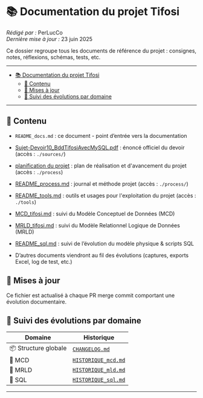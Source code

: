 # 📚 Documentation du projet Tifosi

_Rédigé par :_ PerLucCo  
_Dernière mise à jour :_ 23 juin 2025  

Ce dossier regroupe tous les documents de référence du projet : consignes, notes, réflexions, schémas, tests, etc.

---

- [📚 Documentation du projet Tifosi](#-documentation-du-projet-tifosi)
  - [🧾 Contenu](#-contenu)
  - [🔄 Mises à jour](#-mises-à-jour)
  - [🔄 Suivi des évolutions par domaine](#-suivi-des-évolutions-par-domaine)

---

## 🧾 Contenu

- `README_docs.md` : ce document - point d’entrée vers la documentation
- [Sujet-Devoir10_BddTifosiAvecMySQL.pdf](./sources/Sujet-Devoir10_BddTifosiAvecMySQL.pdf) : énoncé officiel du devoir (accès : `./sources/`)
- [planification du projet](./process/README_plan.md) : plan de réalisation et d'avancement du projet (accès : `./process`)
- [README_process.md](./process/README_process.md) : journal et méthode projet (accès : `./process/`)
- [README_tools.md](./tools/README_tools.md) : outils et usages pour l'exploitation du projet (accès : `./tools`)
- [MCD_tifosi.md](../docs/implementation/mcd/MCD_tifosi.md) : suivi du Modèle Conceptuel de Données (MCD)
- [MRLD_tifosi.md](../docs/implementation/mld/MRLD_tifosi.md) : suivi du Modèle Relationnel Logique de Données (MRLD)
- [README_sql.md](./implementation/sql/README_sql.md) : suivi de l’évolution du modèle physique & scripts SQL

- D’autres documents viendront au fil des évolutions (captures, exports Excel, log de test, etc.)

## 🔄 Mises à jour

Ce fichier est actualisé à chaque PR merge commit comportant une évolution documentaire.

## 🔄 Suivi des évolutions par domaine

| Domaine | Historique |
|--|--|
| 📦 Structure globale | [`CHANGELOG.md`](../CHANGELOG.md) |
| 🧱 MCD | [`HISTORIQUE_mcd.md`](./implementation/mcd/HISTORIQUE_mcd.md) |
| 🧩 MRLD | [`HISTORIQUE_mld.md`](./implementation/mld/HISTORIQUE_mld.md) |
| 🧰 SQL | [`HISTORIQUE_sql.md`](./implementation/sql/HISTORIQUE_sql.md) |

---
